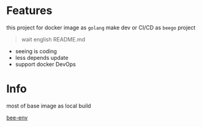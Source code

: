 # Features

this project for docker image as `golang` make dev or CI/CD as `beego` project

> wait english README.md

- seeing is coding
- less depends update
- support docker DevOps




# Info

most of base image as local build

[bee-env](bee-env/README.md)

